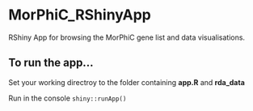# MorPhiC_RShinyApp
RShiny App for browsing the MorPhiC gene list and data visualisations.

## To run the app...

Set your working directroy to the folder containing **app.R** and **rda_data**

Run in the console `shiny::runApp()`
